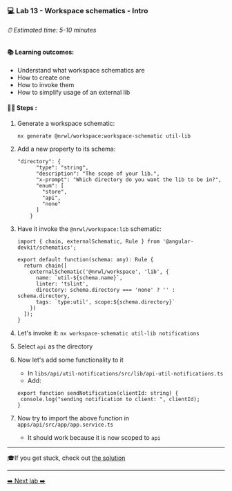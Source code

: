 ### 💻 Lab 13 - Workspace schematics - Intro

###### ⏰ Estimated time: 5-10 minutes

#### 📚 Learning outcomes:

- Understand what workspace schematics are
- How to create one
- How to invoke them 
- How to simplify usage of an external lib

#### 🏋️‍♀️ Steps :

1. Generate a workspace schematic:

    ```
    nx generate @nrwl/workspace:workspace-schematic util-lib
    ```

2. Add a new property to its schema:

    ```
    "directory": {
          "type": "string",
          "description": "The scope of your lib.",
          "x-prompt": "Which directory do you want the lib to be in?",
          "enum": [
            "store",
            "api",
            "none"
          ]
        }
    ```

3. Have it invoke the `@nrwl/workspace:lib` schematic: 

    ```
    import { chain, externalSchematic, Rule } from '@angular-devkit/schematics';
    
    export default function(schema: any): Rule {
      return chain([
        externalSchematic('@nrwl/workspace', 'lib', {
          name: `util-${schema.name}`,
          linter: 'tslint',
          directory: schema.directory === 'none' ? '' :  schema.directory,
          tags: `type:util', scope:${schema.directory}`
        })
      ]);
    }
    ```

4. Let's invoke it: `nx workspace-schematic util-lib notifications`

5. Select `api` as the directory

6. Now let's add some functionality to it
    - In `libs/api/util-notifications/src/lib/api-util-notifications.ts`
    - Add:
    
    ```
   export function sendNotification(clientId: string) {
     console.log("sending notification to client: ", clientId);
   }
   ```

7. Now try to import the above function in `apps/api/src/app/app.service.ts`
    - It should work because it is now scoped to `api`

---

🎓If you get stuck, check out [the solution](SOLUTION.md)

---

[➡️ Next lab ➡️](../lab14/LAB.md)
